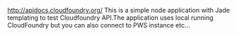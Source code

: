 http://apidocs.cloudfoundry.org/
This is a simple node application with Jade templating to test Cloudfoundry API.The application uses local running CloudFoundry but you can also connect to PWS instance etc...
